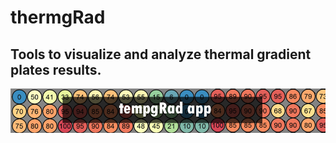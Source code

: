 # thermgRad

## Tools to visualize and analyze thermal gradient plates results.

![](images/head_title.png)

